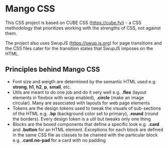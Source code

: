 # Mango CSS
This CSS project is based on CUBE CSS (https://cube.fyi) - a CSS methodology that prioritizes working with the strengths of CSS, not against them.

The project also uses SwupJS (https://swup.js.org) for page transitions and the CSS files cater for the transition states that SwupJS imposes on the HTML.

## Principles behind Mango CSS
- Font size and weigth are determined by the semantic HTML used e.g. **strong**, **h1**, **h2**, **p**, **small**, etc.
- Utils are meant to do one job and do it very well e.g. **.flex** (layout elements in flexbox with wrap enabled), **.circle** (make an image circular). Many are associated with layouts for web page elements
- Tokens are the design tokens used to tweak the visuals of sub-sections of the HTML e.g. **.bp** (background color set to primary), **.round** (round the borders). Every design token is a util but tweaks only one thing
- Blocks are the boxed components that define a specific look e.g. **.card** and **.button** for an HTML element. Exceptions for each block are defined in the same CSS file as classes to be chained with the particular block e.g. **.card.no-pad** for a card with no padding